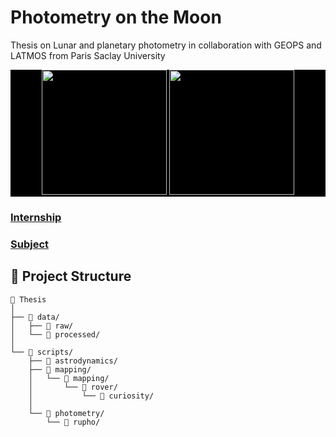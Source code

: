 # Photometry on the Moon
Thesis on Lunar and planetary photometry in collaboration with GEOPS and LATMOS from Paris Saclay University

<div align="center" style="background: #000">
  <img width="200vh" src="https://github.com/user-attachments/assets/9a7dd3c6-18f8-40ab-96bd-fbdba6c2e985"/>
  <img width="200vh" src="  https://github.com/user-attachments/assets/0781035f-ec58-4944-9164-55fa4804d164
  "/>
</div>

### [Internship](./Internship/README.md)

### [Subject](./Thesis/SUBJECT.md)
## 📁 Project Structure

```text
📁 Thesis
│
├── 📁 data/
│   ├── 📁 raw/
│   └── 📁 processed/
│
└── 📁 scripts/
    ├── 📁 astrodynamics/
    ├── 📁 mapping/
    │   └── 📁 mapping/
    │       └── 📁 rover/
    │           └── 📁 curiosity/
    │
    └── 📁 photometry/
        └── 📁 rupho/
```